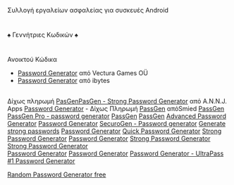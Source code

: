 Συλλογή εργαλείων ασφαλείας για συσκευές Android
#
♠ Γεννήτριες Κωδικών ♠
#
Ανοικτού Κώδικα
- [Password Generator](https://play.google.com/store/apps/details?id=com.vecturagames.android.app.passwordgenerator&pli=1)  από Vectura Games OÜ
- [Password Generator](https://play.google.com/store/apps/details?id=in.ibytes.passwordgenerator) από ibytes
##
Δίχως πληρωμή
[PasGenPasGen - Strong Password Generator](https://play.google.com/store/apps/details?id=in.abhisheknair.passgen) από A.N.N.J. Apps
[Password Generator]() - Δίχως Πληρωμή
[PassGen](https://play.google.com/store/apps/details?id=ru.passgen.net) απόSmied
[PassGen](https://play.google.com/store/apps/details?id=com.commonbyte.passgen) 
[PassGen Pro - password generator](https://play.google.com/store/apps/details?id=net.snkey.passgen) 
[PassGen](https://play.google.com/store/apps/details?id=com.bsavasy.pasgen) 
[PassGen](https://play.google.com/store/apps/details?id=dk.henkpetersen.passgen) 
[Advanced Password Generator](https://play.google.com/store/apps/details?id=de.aregel.advancedpasswordgenerator) 
[Password Generator](https://play.google.com/store/apps/details?id=com.gmail.viertelstein.passwordgenerator) 
[SecuroGen - Password generator](https://play.google.com/store/apps/details?id=com.bravenbitsoftware.securogen) 
[Generate strong passwords](https://play.google.com/store/apps/details?id=com.isaac.passwordgenerator) 
[Password Generator](https://play.google.com/store/apps/details?id=com.quickpassgen.android) 
[Quick Password Generator](https://play.google.com/store/apps/details?id=com.quickpassgen.android) 
[Strong Password Generator](https://play.google.com/store/apps/details?id=com.mobuyg.pass) 
[Password Generator](https://play.google.com/store/apps/details?id=totaravia.passwordgenerator) 
[Strong Password Generator](https://play.google.com/store/apps/details?id=com.rmf.strongpasswordgenerator) 
[Strong Password Generator](https://play.google.com/store/apps/details?id=password.generator.secure.your.accounts)  
[Password Generator](https://play.google.com/store/apps/details?id=air.com.intemodino.pwg.ml) 
[Password Generator](https://play.google.com/store/apps/details?id=alexcarter.passgen) 
[Password Generator - UltraPass](https://play.google.com/store/apps/details?id=com.softwareschiek.ultrapass) 
[#1 Password Generator](https://play.google.com/store/apps/details?id=com.companova.passwordgenerator) 

[Random Password Generator free](https://play.google.com/store/apps/details?id=com.shpavda.random_password_generator) 
